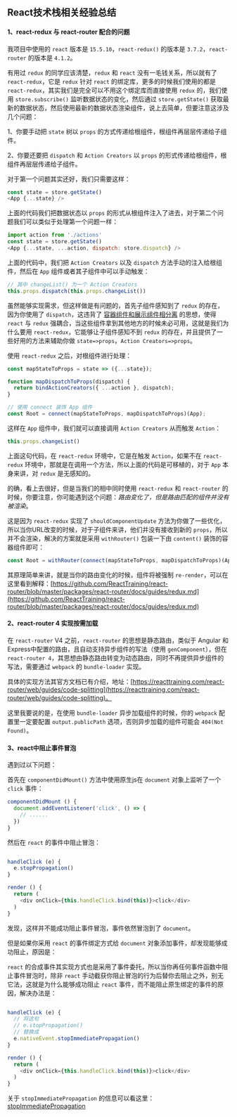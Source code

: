 ## React技术栈相关经验总结

#### 1、react-redux 与 react-router 配合的问题

我项目中使用的 `react` 版本是 `15.5.10`，`react-redux()` 的版本是 `3.7.2`，`react-router` 的版本是 `4.1.2`。

有用过 `redux` 的同学应该清楚，`redux` 和 `react` 没有一毛钱关系，所以就有了 `react-redux`，它是 `redux` 针对 `react` 的绑定库，更多的时候我们使用的都是 `react-redux`，其实我们是完全可以不用这个绑定库而直接使用 `redux` 的，我们使用 `store.subscribe()` 监听数据状态的变化，然后通过 `store.getState()` 获取最新的数据状态，然后使用最新的数据状态渲染组件，说上去简单，但要注意这涉及几个问题：

1、你要手动把 `state` 树以 `props` 的方式传递给根组件，根组件再层层传递给子组件。

2、你要还要把 `dispatch` 和 `Action Creators` 以 `props` 的形式传递给根组件，根组件再层层传递给子组件。

对于第一个问题其实还好，我们只需要这样：

```js
const state = store.getState()
<App {...state} />
```

上面的代码我们把数据状态以 `props` 的形式从根组件注入了进去，对于第二个问题我们可以类似于处理第一个问题一样：

```js
import action from './actions'
const state = store.getState()
<App {...state, ...action, dispatch: store.dispatch} />
```

上面的代码中，我们把 `Action Creators` 以及 `dispatch` 方法手动的注入给根组件，然后在 `App` 组件或者其子组件中可以手动触发：

```js
// 其中 changeList() 为一个 Action Creators
this.props.dispatch(this.props.changeList())
```

虽然能够实现需求，但这样做是有问题的，首先子组件感知到了 `redux` 的存在，因为你使用了 `dispatch`，这违背了 [容器组件和展示组件相分离](https://medium.com/@dan_abramov/smart-and-dumb-components-7ca2f9a7c7d0) 的思想，使得 `react` 与 `redux` 强耦合，当这些组件拿到其他地方的时候未必可用，这就是我们为什么要用 `react-redux`，它能够让子组件感知不到 `redux` 的存在，并且提供了一些好用的方法来辅助你做 `state=>props`，`Action Creators=>props`。

使用 `react-redux` 之后，对根组件进行处理：

```js
const mapStateToProps = state => ({...state});

function mapDispatchToProps(dispatch) {
  return bindActionCreators({ ...action }, dispatch);
}

// 使用 connect 装饰 App 组件
const Root = connect(mapStateToProps, mapDispatchToProps)(App);
```

这样在 `App` 组件中，我们就可以直接调用 `Action Creators` 从而触发 `Action`：

```js
this.props.changeList()
```

上面这句代码，在 `react-redux` 环境中，它是在触发 `Action`，如果不在 `react-redux` 环境中，那就是在调用一个方法，所以上面的代码是可移植的，对于 `App` 本身来讲，对 `redux` 是无感知的。

的确，看上去很好，但是当我们的相中同时使用 `react-redux` 和 `react-router` 的时候，你要注意，你可能遇到这个问题：*路由变化了，但是路由匹配的组件并没有被渲染*。

这是因为 `react-redux` 实现了 `shouldComponentUpdate` 方法为你做了一些优化，所以当你URL改变的时候，对于子组件来讲，他们并没有接收到新的 `props`，所以并不会渲染，解决的方案就是采用 `withRouter()` 包装一下由 `content()` 装饰的容器组件即可：

```js
const Root = withRouter(connect(mapStateToProps, mapDispatchToProps)(App));
```

其原理简单来讲，就是当你的路由变化的时候，组件将被强制 `re-render`，可以在这里看到解释：[https://github.com/ReactTraining/react-router/blob/master/packages/react-router/docs/guides/redux.md](https://github.com/ReactTraining/react-router/blob/master/packages/react-router/docs/guides/redux.md)

#### 2、react-router 4 实现按需加载

在 `react-router` V4 之前，`react-router` 的思想是静态路由，类似于 Angular 和 Express中配置的路由，且自动支持异步组件的写法（使用 `genComponent`），但在 `react-router 4`，其思想由静态路由转变为动态路由，同时不再提供异步组件的写法，需要通过 `webpack` 的 `bundle-loader` 实现。

具体的实现方法其官方文档已有介绍，地址：[https://reacttraining.com/react-router/web/guides/code-splitting](https://reacttraining.com/react-router/web/guides/code-splitting)。

这里我要说的是，在使用 `bundle-loader` 异步加载组件的时候，你的 `webpack` 配置里一定要配置 `output.publicPath` 选项，否则异步加载的组件可能会 `404(Not Found)`。

#### 3、react中阻止事件冒泡

遇到过以下问题：

首先在 `componentDidMount()` 方法中使用原生js在 `document` 对象上监听了一个 `click` 事件：

```js
componentDidMount () {
  document.addEventListener('click', () => {
    // ......
  })
}
```

然后在 `react` 的事件中阻止冒泡：

```js

handleClick (e) {
  e.stopPropagation()
}

render () {
  return (
    <div onClick={this.handleClick.bind(this)}>click</div>
  )
}
```

发现，这样并不能成功阻止事件冒泡，事件依然冒泡到了 `document`。

但是如果你采用 `react` 的事件绑定方式给 `document` 对象添加事件，却发现能够成功阻止，原因是：

`react` 的合成事件其实现方式也是采用了事件委托，所以当你再任何事件函数中阻止事件冒泡时，除非 `react` 手动截获你阻止冒泡的行为后替你去阻止之外，别无它法，这就是为什么能够成功阻止 `react` 事件，而不能阻止原生绑定的事件的原因，解决办法是：

```js

handleClick (e) {
  // 将这句
  // e.stopPropagation()
  // 替换成
  e.nativeEvent.stopImmediatePropagation()
}

render () {
  return (
    <div onClick={this.handleClick.bind(this)}>click</div>
  )
}
```

关于 `stopImmediatePropagation` 的信息可以看这里：[stopImmediatePropagation](/note/dom/dom-event?id=event-stopimmediatepropagation)